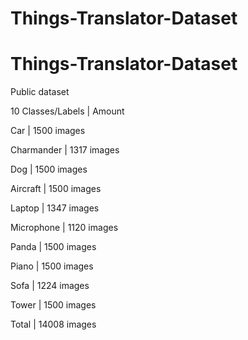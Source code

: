 # Things-Translator-Dataset

# Things-Translator-Dataset

Public dataset

10 Classes/Labels |	Amount

Car |	1500 images

Charmander |	1317 images

Dog |	1500 images

Aircraft |	1500 images

Laptop |	1347 images

Microphone |	1120 images

Panda |	1500 images

Piano |	1500 images

Sofa |	1224 images

Tower |	1500 images

Total |	14008 images
